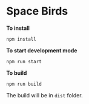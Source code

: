 # Space Birds

**To install**

`npm install`

**To start development mode**

`npm run start`

**To build**

`npm run build`

The build will be in `dist` folder.
